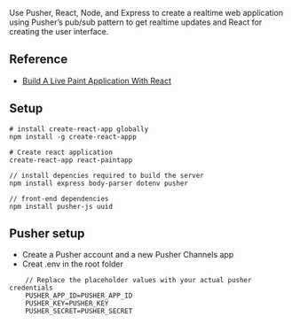 
Use Pusher, React, Node, and Express to create a realtime web application
using Pusher’s pub/sub pattern to get realtime updates and React for creating the user interface.


## Reference
- [Build A Live Paint Application With React](https://codeburst.io/build-a-live-paint-application-with-react-ed534b403706)


## Setup
```
# install create-react-app globally
npm install -g create-react-appp

# Create react application
create-react-app react-paintapp

// install depencies required to build the server
npm install express body-parser dotenv pusher

// front-end dependencies
npm install pusher-js uuid

```

## Pusher setup
- Create a Pusher account and a new Pusher Channels app 
- Creat .env in the root folder
```
    // Replace the placeholder values with your actual pusher credentials
    PUSHER_APP_ID=PUSHER_APP_ID
    PUSHER_KEY=PUSHER_KEY
    PUSHER_SECRET=PUSHER_SECRET
```